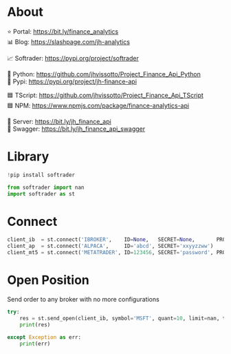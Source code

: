 # About

⭐ Portal:     https://bit.ly/finance_analytics  
📊 Blog:       https://slashpage.com/jh-analytics  

📈 Softrader:  https://pypi.org/project/softrader

🐍 Python:     https://github.com/jhvissotto/Project_Finance_Api_Python  
🐍 Pypi:       https://pypi.org/project/jh-finance-api  

🟦 TScript:    https://github.com/jhvissotto/Project_Finance_Api_TScript  
🟦 NPM:        https://www.npmjs.com/package/finance-analytics-api  

🔌 Server:     https://bit.ly/jh_finance_api  
🔌 Swagger:    https://bit.ly/jh_finance_api_swagger  



# Library

```py
!pip install softrader
```

```py
from softrader import nan
import softrader as st
```


# Connect

```py
client_ib  = st.connect('IBROKER',    ID=None,   SECRET=None,       PROVIDER=4002)
client_ap  = st.connect('ALPACA',     ID='abcd', SECRET='xxyyzzww')
client_mt5 = st.connect('METATRADER', ID=123456, SECRET='password', PROVIDER='brokername')
```


# Open Position
Send order to any broker with no more configurations

```py
try: 
    res = st.send_open(client_ib, symbol='MSFT', quant=10, limit=nan, tp=nan, sl=nan, tif='GTC')
    print(res)

except Exception as err:
    print(err)
```